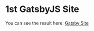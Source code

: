 # 1st GatsbyJS Site

You can see the result here: [Gatsby Site](https://eloquent-brahmagupta-e63ae6.netlify.com/)